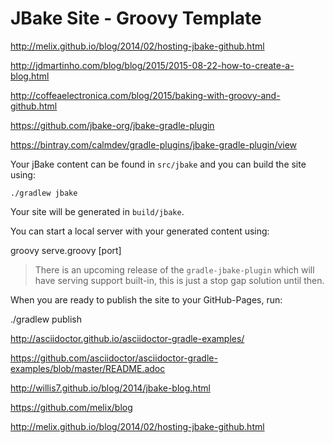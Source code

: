 # JBake Site - Groovy Template

http://melix.github.io/blog/2014/02/hosting-jbake-github.html

http://jdmartinho.com/blog/blog/2015/2015-08-22-how-to-create-a-blog.html

http://coffeaelectronica.com/blog/2015/baking-with-groovy-and-github.html

https://github.com/jbake-org/jbake-gradle-plugin

https://bintray.com/calmdev/gradle-plugins/jbake-gradle-plugin/view

Your jBake content can be found in `src/jbake` and you can build the site using:

    ./gradlew jbake

Your site will be generated in `build/jbake`.

You can start a local server with your generated content using:

  groovy serve.groovy [port]

> There is an upcoming release of the `gradle-jbake-plugin` which will have serving support built-in, this is just a stop gap solution until then.

When you are ready to publish the site to your GitHub-Pages, run:

  ./gradlew publish


http://asciidoctor.github.io/asciidoctor-gradle-examples/

https://github.com/asciidoctor/asciidoctor-gradle-examples/blob/master/README.adoc

http://willis7.github.io/blog/2014/jbake-blog.html

https://github.com/melix/blog

http://melix.github.io/blog/2014/02/hosting-jbake-github.html

